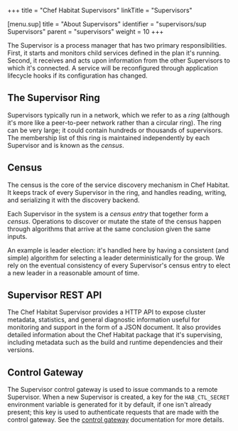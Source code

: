 +++
title = "Chef Habitat Supervisors"
linkTitle = "Supervisors"


[menu.sup]
    title = "About Supervisors"
    identifier = "supervisors/sup Supervisors"
    parent = "supervisors"
    weight = 10
+++

The Supervisor is a process manager that has two primary responsibilities. First, it starts and monitors child services defined in the plan it's running. Second, it receives and acts upon information from the other Supervisors to which it's connected. A service will be reconfigured through application lifecycle hooks if its configuration has changed.

## The Supervisor Ring

Supervisors typically run in a network, which we refer to as a *ring* (although it's more like a peer-to-peer network rather than a circular ring). The ring can be very large; it could contain hundreds or thousands of supervisors. The membership list of this ring is maintained independently by each Supervisor and is known as the *census*.

## Census

The census is the core of the service discovery mechanism in Chef Habitat. It keeps track of every Supervisor in the ring, and handles reading, writing, and serializing it with the discovery backend.

Each Supervisor in the system is a *census entry* that together form a *census*. Operations to discover or mutate the state of the census happen through algorithms that arrive at the same conclusion given the same inputs.

An example is leader election: it's handled here by having a consistent (and simple) algorithm for selecting a leader deterministically for the group. We rely on the eventual consistency of every Supervisor's census entry to elect a new leader in a reasonable amount of time.

## Supervisor REST API

The Chef Habitat Supervisor provides a HTTP API to expose cluster metadata, statistics, and general diagnostic information useful for monitoring and support in the form of a JSON document. It also provides detailed information about the Chef Habitat package that it's supervising, including metadata such as the build and runtime dependencies and their versions.

## Control Gateway

The Supervisor control gateway is used to issue commands to a remote Supervisor. When a new Supervisor is created, a key for the `HAB_CTL_SECRET` environment variable is generated for it by default, if one isn't already present; this key is used to authenticate requests that are made with the control gateway.
See the [control gateway](keys#control-gateway) documentation for more details.
